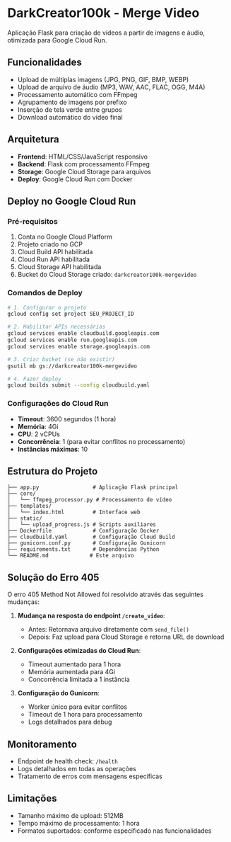 # DarkCreator100k - Merge Video

Aplicação Flask para criação de vídeos a partir de imagens e áudio, otimizada para Google Cloud Run.

## Funcionalidades

- Upload de múltiplas imagens (JPG, PNG, GIF, BMP, WEBP)
- Upload de arquivo de áudio (MP3, WAV, AAC, FLAC, OGG, M4A)
- Processamento automático com FFmpeg
- Agrupamento de imagens por prefixo
- Inserção de tela verde entre grupos
- Download automático do vídeo final

## Arquitetura

- **Frontend**: HTML/CSS/JavaScript responsivo
- **Backend**: Flask com processamento FFmpeg
- **Storage**: Google Cloud Storage para arquivos
- **Deploy**: Google Cloud Run com Docker

## Deploy no Google Cloud Run

### Pré-requisitos

1. Conta no Google Cloud Platform
2. Projeto criado no GCP
3. Cloud Build API habilitada
4. Cloud Run API habilitada
5. Cloud Storage API habilitada
6. Bucket do Cloud Storage criado: `darkcreator100k-mergevideo`

### Comandos de Deploy

```bash
# 1. Configurar o projeto
gcloud config set project SEU_PROJECT_ID

# 2. Habilitar APIs necessárias
gcloud services enable cloudbuild.googleapis.com
gcloud services enable run.googleapis.com
gcloud services enable storage.googleapis.com

# 3. Criar bucket (se não existir)
gsutil mb gs://darkcreator100k-mergevideo

# 4. Fazer deploy
gcloud builds submit --config cloudbuild.yaml
```

### Configurações do Cloud Run

- **Timeout**: 3600 segundos (1 hora)
- **Memória**: 4Gi
- **CPU**: 2 vCPUs
- **Concorrência**: 1 (para evitar conflitos no processamento)
- **Instâncias máximas**: 10

## Estrutura do Projeto

```
├── app.py                 # Aplicação Flask principal
├── core/
│   └── ffmpeg_processor.py # Processamento de vídeo
├── templates/
│   └── index.html         # Interface web
├── static/
│   └── upload_progress.js # Scripts auxiliares
├── Dockerfile             # Configuração Docker
├── cloudbuild.yaml        # Configuração Cloud Build
├── gunicorn.conf.py       # Configuração Gunicorn
├── requirements.txt       # Dependências Python
└── README.md             # Este arquivo
```

## Solução do Erro 405

O erro 405 Method Not Allowed foi resolvido através das seguintes mudanças:

1. **Mudança na resposta do endpoint `/create_video`**:
   - Antes: Retornava arquivo diretamente com `send_file()`
   - Depois: Faz upload para Cloud Storage e retorna URL de download

2. **Configurações otimizadas do Cloud Run**:
   - Timeout aumentado para 1 hora
   - Memória aumentada para 4Gi
   - Concorrência limitada a 1 instância

3. **Configuração do Gunicorn**:
   - Worker único para evitar conflitos
   - Timeout de 1 hora para processamento
   - Logs detalhados para debug

## Monitoramento

- Endpoint de health check: `/health`
- Logs detalhados em todas as operações
- Tratamento de erros com mensagens específicas

## Limitações

- Tamanho máximo de upload: 512MB
- Tempo máximo de processamento: 1 hora
- Formatos suportados: conforme especificado nas funcionalidades